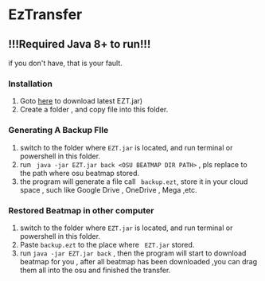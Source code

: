 # EzTransfer

## !!!Required Java 8+ to run!!!
if you don't have, that is your fault.



### Installation

1. Goto [here](https://github.com/bloodnighttw/EzTransfer/releases) to download latest EZT.jar)
2. Create a folder , and copy file into this folder.

### Generating A Backup FIle
1. switch to the folder where ```EZT.jar``` is located, and run terminal or powershell in this folder.
2. run  ``` java -jar EZT.jar back <OSU BEATMAP DIR PATH>``` , pls replace <OSU BEATMAP DIR PATH> to the path where osu beatmap stored.
3. the program will generate a file call ``` backup.ezt```, store it in your cloud space , such like Google Drive , OneDrive , Mega ,etc.


### Restored Beatmap in other computer
1. switch to the folder where ``` EZT.jar ``` is located, and run terminal or powershell in this folder.
2. Paste ``` backup.ezt ``` to the place where ``` EZT.jar``` stored.
2. run  ``` java -jar EZT.jar back ``` , then the program will start to download beatmap for you , after all beatmap has been downloaded ,you can drag them all into the osu and finished the transfer.
